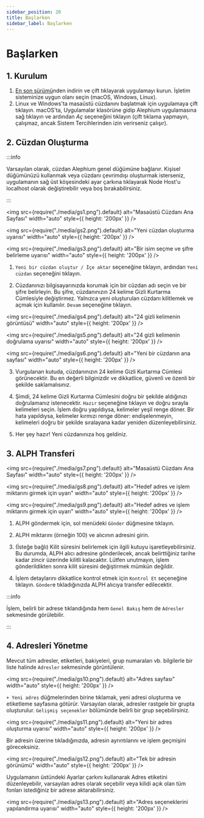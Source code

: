 ```yaml
---
sidebar_position: 20
title: Başlarken
sidebar_label: Başlarken
---
```


# Başlarken

## 1. Kurulum

1. [En son sürümü](https://github.com/alephium/desktop-wallet/releases/latest)nden indirin ve çift tıklayarak uygulamayı kurun. İşletim sisteminize uygun olanı seçin (macOS, Windows, Linux).
2. Linux ve Windows'ta masaüstü cüzdanını başlatmak için uygulamaya çift tıklayın. macOS'ta, Uygulamalar klasörüne gidip Alephium uygulamasına sağ tıklayın ve ardından _Aç_ seçeneğini tıklayın (çift tıklama yapmayın, çalışmaz, ancak Sistem Tercihlerinden izin verirseniz çalışır).

## 2. Cüzdan Oluşturma

:::info

Varsayılan olarak, cüzdan Alephium genel düğümüne bağlanır. Kişisel düğümünüzü kullanmak veya cüzdanı çevrimdışı oluşturmak isterseniz, uygulamanın sağ üst köşesindeki ayar çarkına tıklayarak Node Host'u localhost olarak değiştirebilir veya boş bırakabilirsiniz.

:::

<img src={require("./media/gs1.png").default} alt="Masaüstü Cüzdanı Ana Sayfası" width="auto" style={{ height: '200px' }} />

<img src={require("./media/gs2.png").default} alt="Yeni cüzdan oluşturma uyarısı" width="auto" style={{ height: '200px' }} />

<img src={require("./media/gs3.png").default} alt="Bir isim seçme ve şifre belirleme uyarısı" width="auto" style={{ height: '200px' }} />

1. `Yeni bir cüzdan oluştur / İçe aktar` seçeneğine tıklayın, ardından `Yeni cüzdan` seçeneğini tıklayın.

2. Cüzdanınızı bilgisayarınızda korumak için bir cüzdan adı seçin ve bir şifre belirleyin. Bu şifre, cüzdanınızın 24 kelime Gizli Kurtarma Cümlesiyle değiştirmez. Yalnızca yeni oluşturulan cüzdanı kilitlemek ve açmak için kullanılır.
   `Devam` seçeneğine tıklayın.

<img src={require("./media/gs4.png").default} alt="24 gizli kelimenin görüntüsü" width="auto" style={{ height: '200px' }} />

<img src={require("./media/gs5.png").default} alt="24 gizli kelimenin doğrulama uyarısı" width="auto" style={{ height: '200px' }} />

<img src={require("./media/gs6.png").default} alt="Yeni bir cüzdanın ana sayfası" width="auto" style={{ height: '200px' }} />

3. Vurgulanan kutuda, cüzdanınızın 24 kelime Gizli Kurtarma Cümlesi görünecektir. Bu en değerli bilginizdir ve dikkatlice, güvenli ve özenli bir şekilde saklamalısınız.

4. Şimdi, 24 kelime Gizli Kurtarma Cümlesini doğru bir şekilde aldığınızı doğrulamanız istenecektir. `Hazır` seçeneğine tıklayın ve doğru sırayla kelimeleri seçin. İşlem doğru yapıldıysa, kelimeler yeşil renge döner. Bir hata yapıldıysa, kelimeler kırmızı renge döner: endişelenmeyin, kelimeleri doğru bir şekilde sıralayana kadar yeniden düzenleyebilirsiniz.

5. Her şey hazır! Yeni cüzdanınıza hoş geldiniz.

## 3. ALPH Transferi

<img src={require("./media/gs7.png").default} alt="Masaüstü Cüzdanı Ana Sayfası" width="auto" style={{ height: '200px' }} />

<img src={require("./media/gs8.png").default} alt="Hedef adres ve işlem miktarını girmek için uyarı" width="auto" style={{ height: '200px' }} />

<img src={require("./media/gs9.png").default} alt="Hedef adres ve işlem miktarını girmek için uyarı" width="auto" style={{ height: '200px' }} />

1. ALPH göndermek için, sol menüdeki `Gönder` düğmesine tıklayın.

2. ALPH miktarını (örneğin 100) ve alıcının adresini girin.

3. (İsteğe bağlı) Kilit süresini belirlemek için ilgili kutuyu işaretleyebilirsiniz. Bu durumda, ALPH alıcı adresine gönderilecek, ancak belirttiğiniz tarihe kadar zincir üzerinde kilitli kalacaktır. Lütfen unutmayın, işlem gönderildikten sonra kilit süresini değiştirmek mümkün değildir.

4. İşlem detaylarını dikkatlice kontrol etmek için `Kontrol Et` seçeneğine tıklayın. `Gönder`e tıkladığınızda ALPH alıcıya transfer edilecektir.

:::info

İşlem, belirli bir adrese tıklandığında hem `Genel Bakış` hem de `Adresler` sekmesinde görülebilir.

:::

## 4. Adresleri Yönetme

Mevcut tüm adresler, etiketleri, bakiyeleri, grup numaraları vb. bilgilerle bir liste halinde `Adresler` sekmesinde görüntülenir.

<img src={require("./media/gs10.png").default} alt="Adres sayfası" width="auto" style={{ height: '200px' }} />

`+ Yeni adres` düğmelerinden birine tıklamak, yeni adresi oluşturma ve etiketleme sayfasına götürür. Varsayılan olarak, adresler rastgele bir grupta oluşturulur. `Gelişmiş seçenekler` bölümünde belirli bir grup seçebilirsiniz.

<img src={require("./media/gs11.png").default} alt="Yeni bir adres oluşturma uyarısı" width="auto" style={{ height: '200px' }} />

Bir adresin üzerine tıkladığınızda, adresin ayrıntılarını ve işlem geçmişini göreceksiniz.

<img src={require("./media/gs12.png").default} alt="Tek bir adresin görünümü" width="auto" style={{ height: '200px' }} />

Uygulamanın üstündeki Ayarlar çarkını kullanarak Adres etiketini düzenleyebilir, varsayılan adres olarak seçebilir veya kilidi açık olan tüm fonları istediğiniz bir adrese aktarabilirsiniz.

<img src={require("./media/gs13.png").default} alt="Adres seçeneklerini yapılandırma uyarısı" width="auto" style={{ height: '200px' }} />
